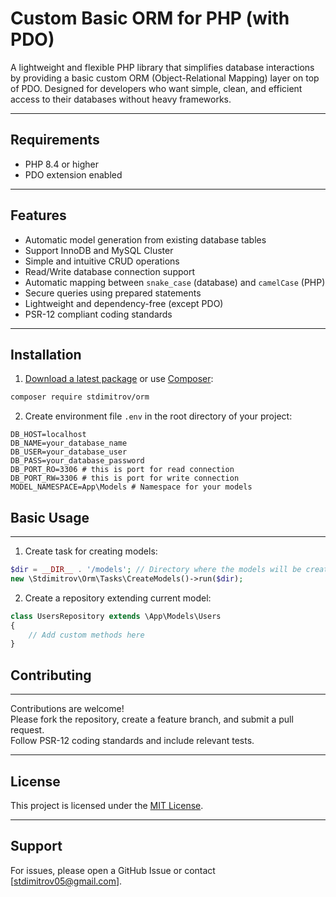 # Custom Basic ORM for PHP (with PDO)

A lightweight and flexible PHP library that simplifies database interactions by providing a basic custom ORM (Object-Relational Mapping) layer on top of PDO.
Designed for developers who want simple, clean, and efficient access to their databases without heavy frameworks.

---
## Requirements

- PHP  8.4 or higher
- PDO extension enabled

---
## Features

- Automatic model generation from existing database tables
- Support InnoDB and MySQL Cluster
- Simple and intuitive CRUD operations
- Read/Write database connection support
- Automatic mapping between `snake_case` (database) and `camelCase` (PHP)
- Secure queries using prepared statements
- Lightweight and dependency-free (except PDO)
- PSR-12 compliant coding standards

---

## Installation
1. [Download a latest package](https://github.com/stdimitrov05/PHP-PDO-ORM/releases) or use [Composer](http://getcomposer.org/):
```bash
composer require stdimitrov/orm
```

2. Create environment file `.env` in the root directory of your project:
```dotenv
DB_HOST=localhost
DB_NAME=your_database_name
DB_USER=your_database_user
DB_PASS=your_database_password
DB_PORT_RO=3306 # this is port for read connection
DB_PORT_RW=3306 # this is port for write connection
MODEL_NAMESPACE=App\Models # Namespace for your models
```

## Basic Usage
---

1. Create task for creating models:

```php
$dir = __DIR__ . '/models'; // Directory where the models will be created
new \Stdimitrov\Orm\Tasks\CreateModels()->run($dir);
```

2. Create a repository extending current model:

```php
class UsersRepository extends \App\Models\Users
{
    // Add custom methods here 
}
```


## Contributing
---
Contributions are welcome!  
Please fork the repository, create a feature branch, and submit a pull request.  
Follow PSR-12 coding standards and include relevant tests.

---

## License

This project is licensed under the [MIT License](https://github.com/stdimitrov05/PHP-PDO-ORM/blob/main/LICENSE).

---

## Support

For issues, please open a GitHub Issue or contact [stdimitrov05@gmail.com].


